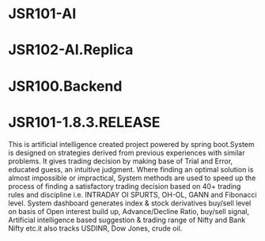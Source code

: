 # JSR101-AI  
# JSR102-AI.Replica
# JSR100.Backend
# JSR101-1.8.3.RELEASE
This is artificial intelligence created project powered by spring boot.System is designed on strategies derived from previous experiences with similar problems. It gives trading decision by making base of Trial and Error, educated guess, an intuitive judgment. Where finding an optimal solution is almost impossible or impractical, System methods are used to speed up the process of finding a satisfactory trading decision based on 40+ trading rules and discipline  i.e. INTRADAY OI SPURTS, OH-OL, GANN and Fibonacci level. System dashboard generates index & stock derivatives buy/sell level on basis of Open interest build up, Advance/Decline Ratio, buy/sell signal, Artificial intelligence based suggestion & trading range of Nifty and Bank Nifty etc.it also tracks USDINR, Dow Jones, crude oil. 
